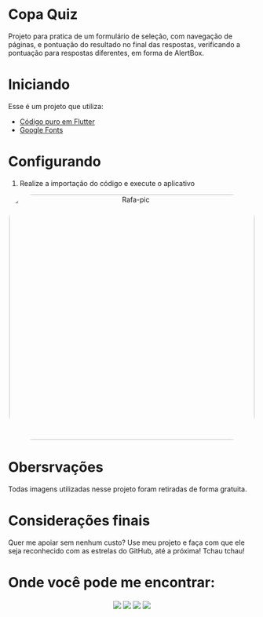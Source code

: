 # Copa Quiz

Projeto para pratica de um formulário de seleção, com navegação de páginas, e pontuação do resultado no final das respostas, verificando a pontuação para respostas diferentes, em forma de AlertBox.

# Iniciando

Esse é um projeto que utiliza:

- [Código puro em Flutter](https://docs.flutter.dev/) 
- [Google Fonts](https://pub.dev/packages/google_fonts) 

# Configurando
1. Realize a importação do código e execute o aplicativo
<div align="center">
     <img align="center" alt="Rafa-pic" height="500" style="border-radius:50px;" src="https://cdn.discordapp.com/attachments/961335410389311559/1040260485192355930/copaquiz.png">
 </div>
 
# Obersrvações
Todas imagens utilizadas nesse projeto foram retiradas de forma gratuita.

# Considerações finais
Quer me apoiar sem nenhum custo? Use meu projeto e faça com que ele seja reconhecido com as estrelas do GitHub, até a próxima! Tchau tchau!

# Onde você pode me encontrar:
</div> 
<div align="center"> 
 
  <a href="https://wa.me/5581992006647?text=Ola!%20Vi%20Seu%20perfil%20no%20GitHub!" target="_blank"><img align="center" src="https://img.shields.io/badge/WhatsApp-25D366?style=for-the-badge&logo=whatsapp&logoColor=white" target="_blank"></a>
  <a href="https://t.me/PNascimentoDev" target="_blank"><img align="center" src="https://img.shields.io/badge/Telegram-2CA5E0?style=for-the-badge&logo=telegram&logoColor=white" target="_blank"></a>
  <a href = "mailto:pnmelo2808@gmail.com"><img align="center" src="https://img.shields.io/badge/-Gmail-%23333?style=for-the-badge&logo=gmail&logoColor=white" target="_blank"></a>
  <a href="https://www.linkedin.com/in/priscila-nascimento-191447181/" target="_blank"><img align="center" src="https://img.shields.io/badge/-LinkedIn-%230077B5?style=for-the-badge&logo=linkedin&logoColor=white" target="_blank"></a> 
</div>
